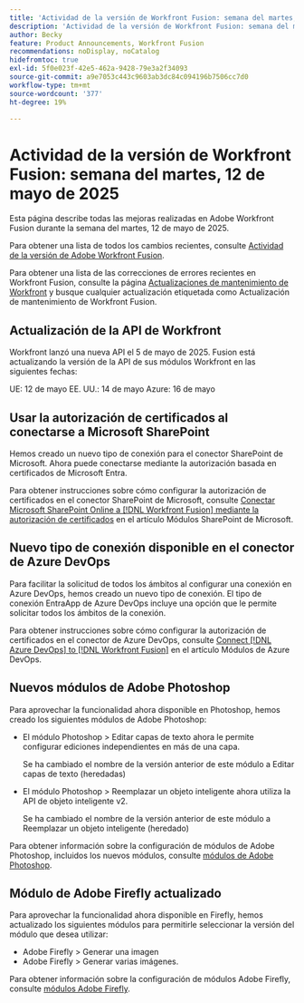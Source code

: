 ```yaml
---
title: 'Actividad de la versión de Workfront Fusion: semana del martes, 12 de mayo de 2025'
description: 'Actividad de la versión de Workfront Fusion: semana del martes, 12 de mayo de 2025'
author: Becky
feature: Product Announcements, Workfront Fusion
recommendations: noDisplay, noCatalog
hidefromtoc: true
exl-id: 5f0e023f-42e5-462a-9428-79e3a2f34093
source-git-commit: a9e7053c443c9603ab3dc84c094196b7506cc7d0
workflow-type: tm+mt
source-wordcount: '377'
ht-degree: 19%

---
```


# Actividad de la versión de Workfront Fusion: semana del martes, 12 de mayo de 2025

Esta página describe todas las mejoras realizadas en Adobe Workfront Fusion durante la semana del martes, 12 de mayo de 2025.

Para obtener una lista de todos los cambios recientes, consulte [Actividad de la versión de Adobe Workfront Fusion](/help/workfront-fusion/fusion-product-releases/fusion-release-activity.md).

Para obtener una lista de las correcciones de errores recientes en Workfront Fusion, consulte la página [Actualizaciones de mantenimiento de Workfront](https://experienceleague.adobe.com/en/docs/workfront-known-issues/releases/current-updates) y busque cualquier actualización etiquetada como Actualización de mantenimiento de Workfront Fusion.

## Actualización de la API de Workfront

Workfront lanzó una nueva API el 5 de mayo de 2025. Fusion está actualizando la versión de la API de sus módulos Workfront en las siguientes fechas:

UE: 12 de mayo
EE. UU.: 14 de mayo
Azure: 16 de mayo

## Usar la autorización de certificados al conectarse a Microsoft SharePoint

Hemos creado un nuevo tipo de conexión para el conector SharePoint de Microsoft. Ahora puede conectarse mediante la autorización basada en certificados de Microsoft Entra.

Para obtener instrucciones sobre cómo configurar la autorización de certificados en el conector SharePoint de Microsoft, consulte [Conectar Microsoft SharePoint Online a [!DNL Workfront Fusion] mediante la autorización de certificados](/help/workfront-fusion/references/apps-and-modules/third-party-connectors/sharepoint-modules.md#connect-microsoft-sharepoint-online-to-workfront-fusion-using-certificate-authorization) en el artículo Módulos SharePoint de Microsoft.

## Nuevo tipo de conexión disponible en el conector de Azure DevOps

Para facilitar la solicitud de todos los ámbitos al configurar una conexión en Azure DevOps, hemos creado un nuevo tipo de conexión. El tipo de conexión EntraApp de Azure DevOps incluye una opción que le permite solicitar todos los ámbitos de la conexión.

Para obtener instrucciones sobre cómo configurar la autorización de certificados en el conector de Azure DevOps, consulte [Connect [!DNL Azure DevOps] to [!DNL Workfront Fusion]](/help/workfront-fusion/references/apps-and-modules/third-party-connectors/azure-dev-ops.md#connect-azure-devops-to-workfront-fusion) en el artículo Módulos de Azure DevOps.

## Nuevos módulos de Adobe Photoshop

Para aprovechar la funcionalidad ahora disponible en Photoshop, hemos creado los siguientes módulos de Adobe Photoshop:

* El módulo Photoshop > Editar capas de texto ahora le permite configurar ediciones independientes en más de una capa.

  Se ha cambiado el nombre de la versión anterior de este módulo a Editar capas de texto (heredadas)
* El módulo Photoshop > Reemplazar un objeto inteligente ahora utiliza la API de objeto inteligente v2.

  Se ha cambiado el nombre de la versión anterior de este módulo a Reemplazar un objeto inteligente (heredado)

Para obtener información sobre la configuración de módulos de Adobe Photoshop, incluidos los nuevos módulos, consulte [módulos de Adobe Photoshop](/help/workfront-fusion/references/apps-and-modules/adobe-connectors/adobe-photoshop-modules.md).

## Módulo de Adobe Firefly actualizado

Para aprovechar la funcionalidad ahora disponible en Firefly, hemos actualizado los siguientes módulos para permitirle seleccionar la versión del módulo que desea utilizar:

* Adobe Firefly > Generar una imagen
* Adobe Firefly > Generar varias imágenes.

Para obtener información sobre la configuración de módulos Adobe Firefly, consulte [módulos Adobe Firefly](/help/workfront-fusion/references/apps-and-modules/adobe-connectors/adobe-firefly-modules.md).
